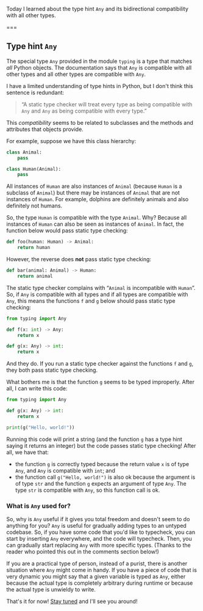 Today I learned about the type hint `Any` and its bidirectional compatibility with all other types.

===

## Type hint `Any`

The special type `Any` provided in the module `typing` is a type that matches _all_ Python objects.
The documentation says that `Any` is compatible with all other types and all other types are compatible with `Any`.

I have a limited understanding of type hints in Python, but I don't think this sentence is redundant:
 > “A static type checker will treat every type as being compatible with `Any` and `Any` as being compatible with every type.”

This _compatibility_ seems to be related to subclasses and the methods and attributes that objects provide.

For example, suppose we have this class hierarchy:

```py
class Animal:
    pass

class Human(Animal):
    pass
```

All instances of `Human` are also instances of `Animal` (because `Human` is a subclass of `Animal`) but there may be instances of `Animal` that are not instances of `Human`.
For example, dolphins are definitely animals and also definitely not humans.

So, the type `Human` is compatible with the type `Animal`.
Why?
Because all instances of `Human` can also be seen as instances of `Animal`.
In fact, the function below would pass static type checking:

```py
def foo(human: Human) -> Animal:
    return human
```

However, the reverse does **not** pass static type checking:

```py
def bar(animal: Animal) -> Human:
    return animal
```

The static type checker complains with “`Animal` is incompatible with `Human`”.
So, if `Any` is compatible with all types and if all types are compatible with `Any`, this means the functions `f` and `g` below should pass static type checking:

```py
from typing import Any

def f(x: int) -> Any:
    return x

def g(x: Any) -> int:
    return x
```

And they do.
If you run a static type checker against the functions `f` and `g`, they both pass static type checking.

What bothers me is that the function `g` seems to be typed improperly.
After all, I can write this code:

```py
from typing import Any

def g(x: Any) -> int:
    return x

print(g("Hello, world!"))
```

Running this code will print a string (and the function `g` has a type hint saying it returns an integer) but the code passes static type checking!
After all, we have that:

 - the function `g` is correctly typed because the return value `x` is of type `Any`, and `Any` is compatible with `int`; and
 - the function call `g("Hello, world!")` is also ok because the argument is of type `str` and the function `g` expects an argument of type `Any`. The type `str` is compatible with `Any`, so this function call is ok.


### What is `Any` used for?

So, why is `Any` useful if it gives you total freedom and doesn't seem to do anything for you?
`Any` is useful for gradually adding types to an untyped codebase.
So, if you have some code that you'd like to typecheck, you can start by inserting `Any` everywhere, and the code will typecheck.
Then, you can gradually start replacing `Any` with more specific types.
(Thanks to the reader who pointed this out in the comments section below!)

If you are a practical type of person, instead of a purist, there is another situation where `Any` might come in handy.
If you have a piece of code that is very dynamic you might say that a given variable is typed as `Any`, either because the actual type is completely arbitrary during runtime or because the actual type is unwieldy to write.


That's it for now! [Stay tuned][subscribe] and I'll see you around!

[subscribe]: /subscribe
